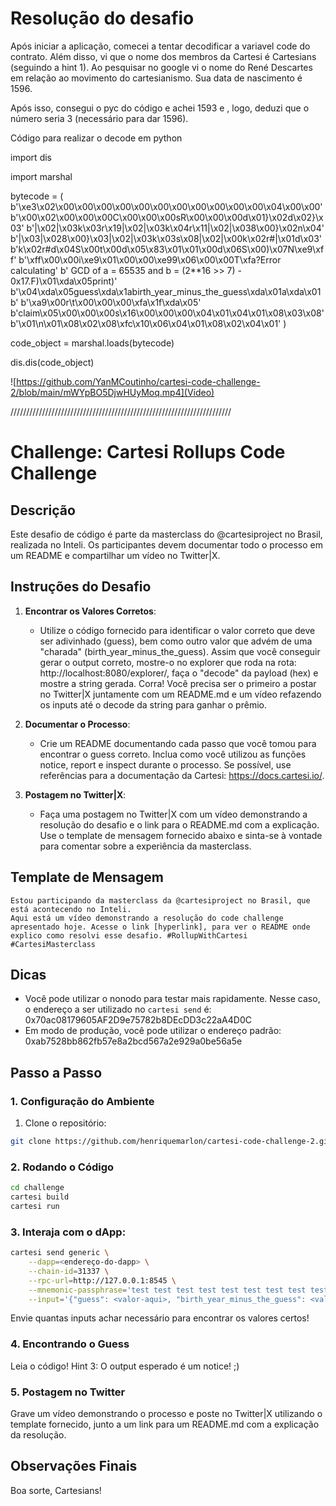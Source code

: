 # Resolução do desafio

Após iniciar a aplicação, comecei a tentar decodificar a variavel code do contrato. Além disso, vi que o nome dos membros da Cartesi é Cartesians (seguindo a hint 1). Ao pesquisar no google vi o nome do René Descartes em relação ao movimento do cartesianismo. Sua data de nascimento é 1596. 

Após isso, consegui o pyc do código e achei 1593 e , logo, deduzi que o número seria 3 (necessário para dar 1596).

Código para realizar o decode em python

import dis

import marshal

bytecode = (
    b'\xe3\x02\x00\x00\x00\x00\x00\x00\x00\x00\x00\x00\x00\x04\x00\x00'
    b'\x00\x02\x00\x00\x00C\x00\x00\x00sR\x00\x00\x00d\x01}\x02d\x02}\x03'
    b'|\x02|\x03k\x03r\x19|\x02|\x03k\x04r\x11|\x02|\x038\x00}\x02n\x04'
    b'|\x03|\x028\x00}\x03|\x02|\x03k\x03s\x08|\x02|\x00k\x02r#|\x01d\x03'
    b'k\x02r#d\x04S\x00t\x00d\x05\x83\x01\x01\x00d\x06S\x00)\x07N\xe9\xff'
    b'\xff\x00\x00i\xe9\x01\x00\x00\xe99\x06\x00\x00T\xfa?Error calculating'
    b' GCD of a = 65535 and b = (2**16 >> 7) - 0x17.F)\x01\xda\x05print)'
    b'\x04\xda\x05guess\xda\x1abirth_year_minus_the_guess\xda\x01a\xda\x01b'
    b'\xa9\x00r\t\x00\x00\x00\xfa\x1f<ipython-input-27-d329bfeabe88>\xda\x05'
    b'claim\x05\x00\x00\x00s\x16\x00\x00\x00\x04\x01\x04\x01\x08\x03\x08'
    b'\x01\n\x01\x08\x02\x08\xfc\x10\x06\x04\x01\x08\x02\x04\x01'
)

code_object = marshal.loads(bytecode)

dis.dis(code_object)


![https://github.com/YanMCoutinho/cartesi-code-challenge-2/blob/main/mWYpBO5DjwHUyMoq.mp4](Vídeo)


//////////////////////////////////////////////////////////////////////


# Challenge: Cartesi Rollups Code Challenge

## Descrição

Este desafio de código é parte da masterclass do @cartesiproject no Brasil, realizada no Inteli. Os participantes devem documentar todo o processo em um README e compartilhar um vídeo no Twitter|X.

## Instruções do Desafio

1.  **Encontrar os Valores Corretos**:
    
    -   Utilize o código fornecido para identificar o valor correto que deve ser adivinhado (guess), bem como outro valor que advém de uma "charada" (birth_year_minus_the_guess). Assim que você conseguir gerar o output correto, mostre-o no explorer que roda na rota: http://localhost:8080/explorer/, faça o "decode" da payload (hex) e mostre a string gerada. Corra! Você precisa ser o primeiro a postar no Twitter|X juntamente com um README.md e um vídeo refazendo os inputs até o decode da string para ganhar o prêmio.

2.  **Documentar o Processo**:
    
    -   Crie um README documentando cada passo que você tomou para encontrar o guess correto. Inclua como você utilizou as funções notice, report e inspect durante o processo. Se possível, use referências para a documentação da Cartesi: https://docs.cartesi.io/.

3.  **Postagem no Twitter|X**:
    
    -   Faça uma postagem no Twitter|X com um vídeo demonstrando a resolução do desafio e o link para o README.md com a explicação. Use o template de mensagem fornecido abaixo e sinta-se à vontade para comentar sobre a experiência da masterclass.


## Template de Mensagem
```text
Estou participando da masterclass da @cartesiproject no Brasil, que está acontecendo no Inteli. 
Aqui está um vídeo demonstrando a resolução do code challenge apresentado hoje. Acesse o link [hyperlink], para ver o README onde explico como resolvi esse desafio. #RollupWithCartesi #CartesiMasterclass
```

## Dicas

-   Você pode utilizar o nonodo para testar mais rapidamente. Nesse caso, o endereço a ser utilizado no `cartesi send` é: 0x70ac08179605AF2D9e75782b8DEcDD3c22aA4D0C
-   Em modo de produção, você pode utilizar o endereço padrão: 0xab7528bb862fb57e8a2bcd567a2e929a0be56a5e

## Passo a Passo

### 1. Configuração do Ambiente

1.  Clone o repositório:
    
```bash
git clone https://github.com/henriquemarlon/cartesi-code-challenge-2.git
```

### 2. Rodando o Código

```bash
cd challenge
cartesi build
cartesi run
```

### 3. Interaja com o dApp:

```bash
cartesi send generic \
    --dapp=<endereço-do-dapp> \
    --chain-id=31337 \
    --rpc-url=http://127.0.0.1:8545 \
    --mnemonic-passphrase='test test test test test test test test test test test junk' \
    --input='{"guess": <valor-aqui>, "birth_year_minus_the_guess": <valor-aqui>}'
```

Envie quantas inputs achar necessário para encontrar os valores certos!

### 4. Encontrando o Guess

Leia o código!
Hint 3: O output esperado é um notice! ;)

### 5. Postagem no Twitter

Grave um vídeo demonstrando o processo e poste no Twitter|X utilizando o template fornecido, junto a um link para um README.md com a explicação da resolução.

## Observações Finais

Boa sorte, Cartesians!
